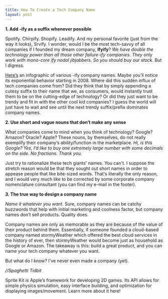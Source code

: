 ```yaml
---
title: How To Create a Tech Company Name
layout: post
---
```

**1. Add -ify as a suffix whenever possible**

Spotify. Chirpify. Shopify. Leadify. And my personal favorite (just from the way it looks), Srvify. I wonder, would I be the most tech-savvy of all companies if I founded my dream company, **Ifyify**? _We have double the technology power than all those other failure-ify companies. They only work with mono-core ify nodal jibjabbers. So you should buy our stock._ But I digress.

[Here’s](http://www.thenameinspector.com/wp-content/uploads/ify-chart.pdf) an infographic of various -ify company names. Maybe you’ll notice its exponential behavior starting in 2008. Where did this sudden influx of tech companies come from? Did they think that by simply appending a cutesy suffix to their name that we, as consumers, would instantly trust them to be on the cutting-edge of technology? Or did they just want to be trendy and fit in with the other cool kid companies? I guess the world will just have to wait and see until the next trendy suffix/prefix dominates company names.

**2. Use short and vague nouns that don’t make any sense**

What companies come to mind when you think of technology? Google? Amazon? Oracle? Apple?
These nouns, by themselves, do not really exemplify their company’s ability/function in the marketplace. _Hi, is this Google? Yes, I’d like to buy one extremely large number with some decimals on the side. No fractions. Thank you._

Just try to rationalize these tech giants' names. You can't. I suppose the stretch reason would be that they sought out short names in order to appease people that like bite-sized words. That's literally the only reason, and I would very much like to be corrected by some corporate company nomenclature consultant (you can find my e-mail in the footer).

**3. The true way to design a company name**

_Name it whatever you want_. Sure, company names can be catchy buzzwords that help with initial marketing and coolness factor, but company names don’t sell products. Quality does. 

Company names are only as memorable as they are because of the value of their product behind them. Essentially, if someone founded a cloud-based company named stormyWeather which offered the best cloud services in the history of ever, then stormyWeather would become just as household as Google or Amazon. The takeaway is this: build a great product, and you can name your tech company whatever you want. 

But what do I know? I've never even made a company (yet). 

_//Spaghetti Tidbit_

Sprite Kit is Apple’s framework for developing 2D games. Its API allows for simple physics simulation, easy interface building, and optimization for displaying images/movement. Learn more about it here!
